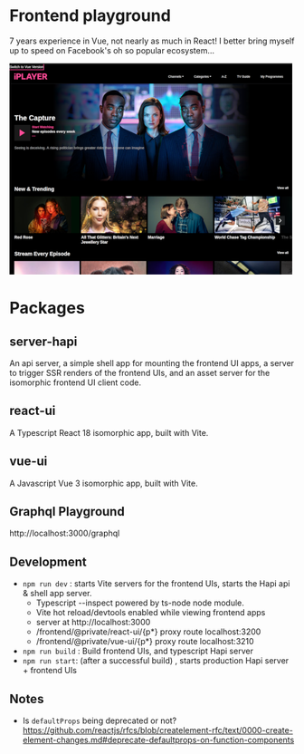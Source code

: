 # Frontend playground

7 years experience in Vue, not nearly as much in React! I better bring myself up to speed on Facebook's oh so popular ecosystem...

!["Clone of a certain video player site](preview.png 'Clone of a certain video player site')

# Packages

## server-hapi

An api server, a simple shell app for mounting the frontend UI apps, a server to trigger SSR renders of the frontend UIs, and an asset server for the isomorphic frontend UI client code.

## react-ui

A Typescript React 18 isomorphic app, built with Vite.

## vue-ui

A Javascript Vue 3 isomorphic app, built with Vite.

## Graphql Playground

http://localhost:3000/graphql

## Development

- `npm run dev` : starts Vite servers for the frontend UIs, starts the Hapi api & shell app server.
  - Typescript --inspect powered by ts-node node module.
  - Vite hot reload/devtools enabled while viewing frontend apps
  - server at http://localhost:3000
  - /frontend/@private/react-ui/{p\*} proxy route localhost:3200
  - /frontend/@private/vue-ui/{p\*} proxy route localhost:3210
- `npm run build` : Build frontend UIs, and typescript Hapi server
- `npm run start`: (after a successful build) , starts production Hapi server + frontend UIs

## Notes

- Is `defaultProps` being deprecated or not? https://github.com/reactjs/rfcs/blob/createlement-rfc/text/0000-create-element-changes.md#deprecate-defaultprops-on-function-components
